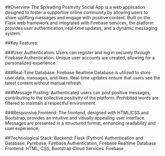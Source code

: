 ##Overview
The Spreading Positivity Social App is a web application designed to foster a supportive online community by allowing users to share uplifting messages and engage with positive content. Built on the Flask web framework and integrated with Firebase services, the platform provides user authentication, real-time updates, and a dynamic messaging system.

##Key Features:

###User Authentication:
        Users can register and log in securely through Firebase Authentication.
        Unique user accounts are created, allowing for a personalized experience.

###Real-Time Database:
        Firebase Realtime Database is utilized to store user data, messages, and likes.
        Real-time updates ensure that users see the latest content without manual refresh.

###Message Posting:
        Authenticated users can post positive messages, contributing to the collective positivity of the platform.
        Prohibited words are filtered to maintain a respectful environment.

###Responsive Frontend:
        The frontend, designed with HTML/CSS and Bootstrap, provides an intuitive and visually appealing user interface.
        Messages are presented in a structured format, enhancing readability and user experience.

##Technological Stack:
    Backend: Flask (Python)
    Authentication and Database: Pyrebase, Firebase Authentication, Firebase Realtime Database
    Frontend: HTML, CSS, Bootstrap
    Cloud Services: Firebase
